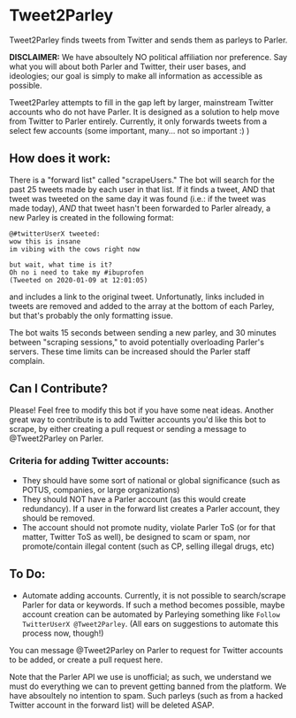 # Tweet2Parley
Tweet2Parley finds tweets from Twitter and sends them as parleys to Parler.

**DISCLAIMER:** We have absoultely NO political affiliation nor preference. Say what you will about both Parler and Twitter, their user bases, and ideologies; our goal is simply to make all information as accessible as possible.

Tweet2Parley attempts to fill in the gap left by larger, mainstream Twitter accounts who do not have Parler. It is designed as a solution to help move from Twitter to Parler entirely. Currently, it only forwards tweets from a select few accounts (some important, many... not so important :)  )

## How does it work:
There is a "forward list" called "scrapeUsers." The bot will search for the past 25 tweets made by each user in that list. If it finds a tweet, AND that tweet was tweeted on the same day it was found (i.e.: if the tweet was made today), *AND* that tweet hasn't been forwarded to Parler already, a new Parley is created in the following format:
```
@#twitterUserX tweeted:
wow this is insane
im vibing with the cows right now

but wait, what time is it?
Oh no i need to take my #ibuprofen
(Tweeted on 2020-01-09 at 12:01:05)
```
and includes a link to the original tweet. Unfortunatly, links included in tweets are removed and added to the array at the bottom of each Parley, but that's probably the only formatting issue.

The bot waits 15 seconds between sending a new parley, and 30 minutes between "scraping sessions," to avoid potentially overloading Parler's servers. These time limits can be increased should the Parler staff complain. 

## Can I Contribute?
Please! Feel free to modify this bot if you have some neat ideas. Another great way to contribute is to add Twitter accounts you'd like this bot to scrape, by either creating a pull request or sending a message to @Tweet2Parley on Parler.
### Criteria for adding Twitter accounts:
- They should have some sort of national or global significance (such as POTUS, companies, or large organizations)
- They should NOT have a Parler account (as this would create redundancy). If a user in the forward list creates a Parler account, they should be removed.
- The account should not promote nudity, violate Parler ToS (or for that matter, Twitter ToS as well), be designed to scam or spam, nor promote/contain illegal content (such as CP, selling illegal drugs, etc)

## To Do:
- Automate adding accounts. Currently, it is not possible to search/scrape Parler for data or keywords. If such a method becomes possible, maybe account creation can be automated by Parleying something like `Follow TwitterUserX @Tweet2Parley`. (All ears on suggestions to automate this process now, though!)

You can message @Tweet2Parley on Parler to request for Twitter accounts to be added, or create a pull request here.

Note that the Parler API we use is unofficial; as such, we understand we must do everything we can to prevent getting banned from the platform. We have absoultely no intention to spam. Such parleys (such as from a hacked Twitter account in the forward list) will be deleted ASAP.
